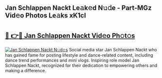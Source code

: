 ## Jan Schlappen Nackt Le𝚊k𝚎d N𝚞𝚍e - Part-MGz Vid𝚎o Photos Le𝚊ks xK1cI

# <h2><a href="http://fb0za8.evod.top/?m=Jan+Schlappen+Nackt">🔗 👉🔴 Jan Schlappen Nackt Vid𝚎o Ph𝚘t𝚘s</a></h2>

[![Jan Schlappen Nackt N𝚞d𝚎s](https://i.imgur.com/8V9OHl7.gif)](http://fb0za8.evod.top/?m=Jan+Schlappen+Nackt)
Social media star Jan Schlappen Nackt who has gained fame for posting lifestyle and dance-related content, including dance trend performances and mini vlogs. Inspiring role model Jan Schlappen Nackt, recognized for their dedication to empowering others and making a difference. 
